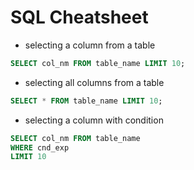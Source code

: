 # SQL Cheatsheet

- selecting a column from a table 

```sql
SELECT col_nm FROM table_name LIMIT 10;
```

- selecting all columns from a table

```sql
SELECT * FROM table_name LIMIT 10;
```

- selecting a column with condition

```sql
SELECT col_nm FROM table_name 
WHERE cnd_exp
LIMIT 10
```


